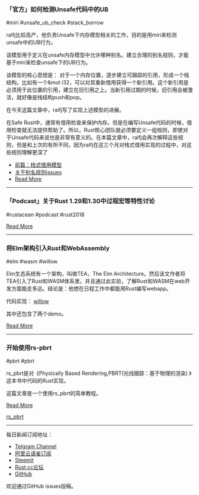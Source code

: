 ### 「官方」如何检测Unsafe代码中的UB

#miri #unsafe_ub_check #stack_borrow

ralfj比较高产，他负责Unsafe下内存模型相关的工作，目的是用miri来检测unsafe中的UB行为。

该模型用于定义在unsafe内存模型中允许哪种别名。建立合理的别名规则，才能基于miri来检查unsafe下的UB行为。

该模型的核心思想是： 对于一个内存位置，逐步建立可跟踪的引用，形成一个栈结构。比如有一个&mut i32，可以对其重新借用获得一个新引用。这个新引用是必须用于此位置的引用，建立在旧引用之上。当新引用过期的时候，旧引用会被激活，就好像是栈结构push和pop。

在今天这篇文章中，ralfj写了实现上述模型的进展。

在Safe Rust中，通常有借用检查来保护内存。但是在编写Unsafe代码的时候，借用检查就无法提供帮助了。所以，Rust核心团队就必须要定义一组规则，即使对于Unsafe代码来说也是非常有意义的。在本篇文章中，ralfj会再次解释这些规则，但是和上次的有所不同，因为ralfj在这三个月对栈式借用实现的过程中，对这些规则理解更深了


- [前篇：栈式借用模型]( https://www.ralfj.de/blog/2018/08/07/stacked-borrows.html)
- [关于别名规则issues]( https://github.com/nikomatsakis/rust-memory-model/issues/26)
- [Read More](https://www.ralfj.de/blog/2018/11/16/stacked-borrows-implementation.html)

---

### 「Podcast」关于Rust 1.29和1.30中过程宏等特性讨论

#rustacean #podcast #rust2018

[Read More](https://www.reddit.com/r/rust/comments/9xmnze/new_rustacean_news_rust_129_and_130_procedural/)

---

### 将Elm架构引入Rust和WebAssembly

#elm #wasm #willow

Elm生态系统有一个架构，叫做TEA，The Elm Architecture。然后该文作者将TEA引入了Rust和WASM体系里。并且通过此实验，了解Rust和WASM在web开发方面能走多远。结论是：他想在日程工作中都能用Rust编写webapp。

代码实现： [willow](https://github.com/sindreij/willow)

其中还包含了两个demo。

[Read More](https://sindrejohansen.no/blog/willow/rust/elm/2018/11/16/willow-elm-in-rust.html)

---

### 开始使用rs-pbrt

#pbrt #pbrt

rs_pbrt是对《Physically Based Rendering,PBRT(光线跟踪：基于物理的渲染) 》这本书中代码的Rust实现。

这篇文章是一个使用rs_pbrt的简单教程。

[Read More](https://www.rs-pbrt.org/blog/2018-11-16-getting-started/)

[rs_pbrt](https://github.com/wahn/rs_pbrt)

---

每日新闻订阅地址：

- [Telgram Channel](https://t.me/rust_daily_news )
- [阿里云语雀订阅](https://www.yuque.com/chaosbot/rustnews)
- [Steemit](https://steemit.com/@blackanger)
- [Rust.cc论坛](https://rust.cc)
- [GitHub](https://github.com/RustStudy/rust_daily_news)

欢迎通过GitHub issues投稿。